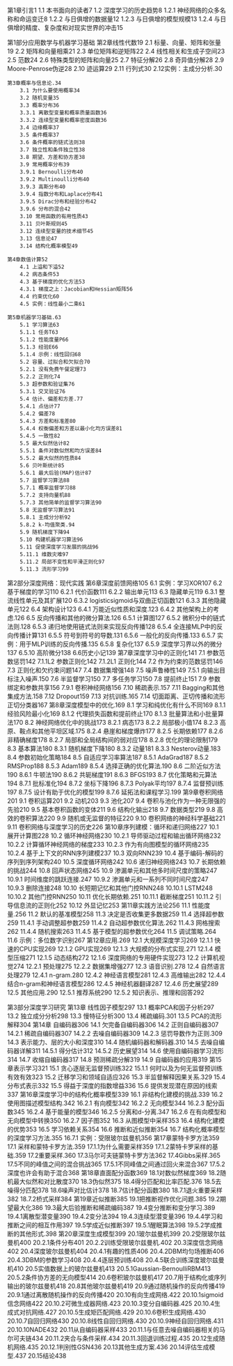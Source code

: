 第1章引言1
	1.1 本书面向的读者7
	1.2 深度学习的历史趋势8
	1.2.1 神经网络的众多名称和命运变迁8
	1.2.2 与日俱增的数据量12
	1.2.3 与日俱增的模型规模13
	1.2.4 与日俱增的精度、复杂度和对现实世界的冲击15

第1部分应用数学与机器学习基础
	第2章线性代数19
		2.1 标量、向量、矩阵和张量19
		2.2 矩阵和向量相乘21
		2.3 单位矩阵和逆矩阵22
		2.4 线性相关和生成子空间23
		2.5 范数24
		2.6 特殊类型的矩阵和向量25
		2.7 特征分解26
		2.8 奇异值分解28
		2.9 Moore-Penrose伪逆28
		2.10 迹运算29
		2.11 行列式30
		2.12实例：主成分分析.30

	第3章概率与信息论.34
		3.1 为什么要使用概率34
		3.2 随机变量35
		3.3 概率分布36
		3.3.1 离散型变量和概率质量函数36
		3.3.2 连续型变量和概率密度函数36
		3.4 边缘概率37
		3.5 条件概率37
		3.6 条件概率的链式法则38
		3.7 独立性和条件独立性38
		3.8 期望、方差和协方差38
		3.9 常用概率分布39
		3.9.1 Bernoulli分布40
		3.9.2 Multinoulli分布40
		3.9.3 高斯分布40
		3.9.4 指数分布和Laplace分布41
		3.9.5 Dirac分布和经验分布42
		3.9.6 分布的混合42
		3.10 常用函数的有用性质43
		3.11 贝叶斯规则45
		3.12 连续型变量的技术细节45
		3.13 信息论47
		3.14 结构化概率模型49

	第4章数值计算52
		4.1 上溢和下溢52
		4.2 病态条件53
		4.3 基于梯度的优化方法53
		4.3.1 梯度之上：Jacobian和Hessian矩阵56
		4.4 约束优化60
		4.5 实例：线性最小二乘61
		
	第5章机器学习基础.63
		5.1 学习算法63
		5.1.1 任务T63
		5.1.2 性能度量P66
		5.1.3 经验E66
		5.1.4 示例：线性回归68
		5.2 容量、过拟合和欠拟合70
		5.2.1 没有免费午餐定理73
		5.2.2 正则化74
		5.3 超参数和验证集76
		5.3.1 交叉验证76
		5.4 估计、偏差和方差.77
		5.4.1 点估计77
		5.4.2 偏差78
		5.4.3 方差和标准差80
		5.4.4 权衡偏差和方差以最小化均方误差81
		5.4.5 一致性82
		5.5 最大似然估计82
		5.5.1 条件对数似然和均方误差84
		5.5.2 最大似然的性质84
		5.6 贝叶斯统计85
		5.6.1 最大后验(MAP)估计87
		5.7 监督学习算法88
		5.7.1 概率监督学习88
		5.7.2 支持向量机88
		5.7.3 其他简单的监督学习算法90
		5.8 无监督学习算法91
		5.8.1 主成分分析92
		5.8.2 k-均值聚类.94
		5.9 随机梯度下降94
		5.10 构建机器学习算法96
		5.11 促使深度学习发展的挑战96
		5.11.1 维数灾难97
		5.11.2 局部不变性和平滑正则化97
		5.11.3 流形学习99

第2部分深度网络：现代实践
	第6章深度前馈网络105
		6.1 实例：学习XOR107
		6.2 基于梯度的学习110
		6.2.1 代价函数111
		6.2.2 输出单元113
		6.3 隐藏单元119
		6.3.1 整流线性单元及其扩展120
		6.3.2 logisticsigmoid与双曲正切函数121
		6.3.3 其他隐藏单元122
		6.4 架构设计123
		6.4.1 万能近似性质和深度.123
		6.4.2 其他架构上的考虑.126
		6.5 反向传播和其他的微分算法.126
		6.5.1 计算图127
		6.5.2 微积分中的链式法则.128
		6.5.3 递归地使用链式法则来实现反向传播128
		6.5.4 全连接MLP中的反向传播计算131
		6.5.5 符号到符号的导数.131
		6.5.6 一般化的反向传播.133
		6.5.7 实例：用于MLP训练的反向传播.135
		6.5.8 复杂化137
		6.5.9 深度学习界以外的微分137
		6.5.10 高阶微分138
		6.6历史小记139
	第7章深度学习中的正则化141
		7.1 参数范数惩罚142
		7.1.1L2 参数正则化142
		7.1.2L1 正则化144
		7.2 作为约束的范数惩罚146
		7.3 正则化和欠约束问题147
		7.4 数据集增强148
		7.5 噪声鲁棒性149
		7.5.1 向输出目标注入噪声.150
		7.6 半监督学习150
		7.7 多任务学习150
		7.8 提前终止151
		7.9 参数绑定和参数共享156
		7.9.1 卷积神经网络156
		7.10 稀疏表示.157
		7.11 Bagging和其他集成方法.158
		7.12 Dropout159
		7.13 对抗训练.165
		7.14 切面距离、正切传播和流形正切分类器167
	第8章深度模型中的优化.169
		8.1 学习和纯优化有什么不同169
		8.1.1 经验风险最小化169
		8.1.2 代理损失函数和提前终止170
		8.1.3 批量算法和小批量算法170
		8.2 神经网络优化中的挑战173
		8.2.1 病态173
		8.2.2 局部极小值174
		8.2.3 高原、鞍点和其他平坦区域.175
		8.2.4 悬崖和梯度爆炸177
		8.2.5 长期依赖177
		8.2.6 非精确梯度178
		8.2.7 局部和全局结构间的弱对应178
		8.2.8 优化的理论限制179
		8.3 基本算法180
		8.3.1 随机梯度下降180
		8.3.2 动量181
		8.3.3 Nesterov动量.183
		8.4 参数初始化策略184
		8.5 自适应学习率算法187
		8.5.1 AdaGrad187
		8.5.2 RMSProp188
		8.5.3 Adam189
		8.5.4 选择正确的优化算法.190
		8.6 二阶近似方法190
		8.6.1 牛顿法190
		8.6.2 共轭梯度191
		8.6.3 BFGS193
		8.7 优化策略和元算法194
		8.7.1 批标准化194
		8.7.2 坐标下降196
		8.7.3 Polyak平均197
		8.7.4 监督预训练197
		8.7.5 设计有助于优化的模型199
		8.7.6 延拓法和课程学习.199
	第9章卷积网络201
		9.1 卷积运算201
		9.2 动机203
		9.3 池化207
		9.4 卷积与池化作为一种无限强的先验210
		9.5 基本卷积函数的变体211
		9.6 结构化输出218
		9.7 数据类型219
		9.8 高效的卷积算法220
		9.9 随机或无监督的特征220
		9.10 卷积网络的神经科学基础221
		9.11 卷积网络与深度学习的历史226
	第10章序列建模：循环和递归网络227
		10.1 展开计算图228
		10.2 循环神经网络230
		10.2.1 导师驱动过程和输出循环网络232
		10.2.2 计算循环神经网络的梯度233
		10.2.3 作为有向图模型的循环网络235
		10.2.4 基于上下文的RNN序列建模237
		10.3 双向RNN239
		10.4 基于编码-解码的序列到序列架构240
		10.5 深度循环网络242
		10.6 递归神经网络243
		10.7 长期依赖的挑战244
		10.8 回声状态网络245
		10.9 渗漏单元和其他多时间尺度的策略247
		10.9.1 时间维度的跳跃连接.247
		10.9.2 渗漏单元和一系列不同时间尺度247
		10.9.3 删除连接248
		10.10 长短期记忆和其他门控RNN248
		10.10.1 LSTM248
		10.10.2 其他门控RNN250
		10.11 优化长期依赖.251
		10.11.1 截断梯度251
		10.11.2 引导信息流的正则化252
		10.12 外显记忆253
	第11章实践方法论256
		11.1 性能度量.256
		11.2 默认的基准模型258
		11.3 决定是否收集更多数据259
		11.4 选择超参数259
		11.4.1 手动调整超参数259
		11.4.2 自动超参数优化算法.262
		11.4.3 网格搜索262
		11.4.4 随机搜索263
		11.4.5 基于模型的超参数优化264
		11.5 调试策略.264
		11.6 示例：多位数字识别267
	第12章应用.269
		12.1 大规模深度学习269
		12.1.1 快速的CPU实现269
		12.1.2 GPU实现269
		12.1.3 大规模的分布式实现.271
		12.1.4 模型压缩271
		12.1.5 动态结构272
		12.1.6 深度网络的专用硬件实现273
		12.2 计算机视觉274
		12.2.1 预处理275
		12.2.2 数据集增强277
		12.3 语音识别.278
		12.4 自然语言处理279
		12.4.1 n-gram.280
		12.4.2 神经语言模型281
		12.4.3 高维输出282
		12.4.4 结合n-gram和神经语言模型286
		12.4.5 神经机器翻译287
		12.4.6 历史展望289
		12.5 其他应用.290
		12.5.1 推荐系统290
		12.5.2 知识表示、推理和回答292

第3部分深度学习研究
	第13章 线性因子模型297
		13.1 概率PCA和因子分析297
		13.2 独立成分分析298
		13.3 慢特征分析300
		13.4 稀疏编码.301
		13.5 PCA的流形解释304
	第14章 自编码器306
		14.1 欠完备自编码器306
		14.2 正则自编码器307
		14.2.1 稀疏自编码器307
		14.2.2 去噪自编码器309
		14.2.3 惩罚导数作为正则.309
		14.3 表示能力、层的大小和深度310
		14.4 随机编码器和解码器.310
		14.5 去噪自编码器详解311
		14.5.1 得分估计312
		14.5.2 历史展望314
		14.6 使用自编码器学习流形314
		14.7 收缩自编码器317
		14.8 预测稀疏分解319
		14.9 自编码器的应用319
	第15章表示学习321
		15.1 贪心逐层无监督预训练322
		15.1.1 何时以及为何无监督预训练有效有效323
		15.2 迁移学习和领域自适应326
		15.3 半监督解释因果关系.329
		15.4 分布式表示332
		15.5 得益于深度的指数增益336
		15.6 提供发现潜在原因的线索337
	第16章深度学习中的结构化概率模型339
		16.1 非结构化建模的挑战.339
		16.2 使用图描述模型结构.342
		16.2.1 有向模型342
		16.2.2 无向模型344
		16.2.3 配分函数345
		16.2.4 基于能量的模型346
		16.2.5 分离和d-分离.347
		16.2.6 在有向模型和无向模型中转换350
		16.2.7 因子图352
		16.3 从图模型中采样353
		16.4 结构化建模的优势353
		16.5 学习依赖关系354
		16.6 推断和近似推断354
		16.7 结构化概率模型的深度学习方法.355
		16.7.1 实例：受限玻尔兹曼机356
	第17章蒙特卡罗方法359
		17.1 采样和蒙特卡罗方法.359
		17.1.1为什么需要采样359
		17.1.2蒙特卡罗采样的基础.359
		17.2重要采样.360
		17.3马尔可夫链蒙特卡罗方法362
		17.4Gibbs采样.365
		17.5不同的峰值之间的混合挑战365
		17.5.1不同峰值之间通过回火来混合367
		17.5.2深度也许会有助于混合368
	第18章直面配分函数369
		18.1对数似然梯度369
		18.2随机最大似然和对比散度370
		18.3伪似然375
		18.4得分匹配和比率匹配.376
		18.5去噪得分匹配378
		18.6噪声对比估计378
		18.7估计配分函数380
		18.7.1退火重要采样382
		18.7.2桥式采样384
	第19章近似推断385
		19.1把推断视作优化问题.385
		19.2期望最大化386
		19.3最大后验推断和稀疏编码387
		19.4变分推断和变分学习.389
		19.4.1离散型潜变量390
		19.4.2变分法394
		19.4.3连续型潜变量396
		19.4.4学习和推断之间的相互作用397
		19.5学成近似推断397
		19.5.1醒眠算法398
		19.5.2学成推断的其他形式.398
	第20章深度生成模型399
		20.1玻尔兹曼机399
		20.2受限玻尔兹曼机400
		20.2.1条件分布401
		20.2.2训练受限玻尔兹曼机.402
		20.3深度信念网络402
		20.4深度玻尔兹曼机404
		20.4.1有趣的性质406
		20.4.2DBM均匀场推断406
		20.4.3DBM的参数学习408
		20.4.4逐层预训练408
		20.4.5联合训练深度玻尔兹曼机410
		20.5实值数据上的玻尔兹曼机413
		20.5.1Gaussian-BernoulliRBM413
		20.5.2条件协方差的无向模型414
		20.6卷积玻尔兹曼机417
		20.7用于结构化或序列输出的玻尔兹曼机418
		20.8其他玻尔兹曼机419
		20.9通过随机操作的反向传播419
		20.9.1通过离散随机操作的反向传播420
		20.10有向生成网络.422
		20.10.1sigmoid信念网络422
		20.10.2可微生成器网络.423
		20.10.3变分自编码器.425
		20.10.4生成式对抗网络.427
		20.10.5生成矩匹配网络.429
		20.10.6卷积生成网络.430
		20.10.7自回归网络430
		20.10.8线性自回归网络.430
		20.10.9神经自回归网络.431
		20.10.10NADE432
		20.11从自编码器采样433
		20.11.1与任意去噪自编码器相关的马尔可夫链434
		20.11.2夹合与条件采样.434
		20.11.3回退训练过程.435
		20.12生成随机网络.435
		20.12.1判别性GSN436
		20.13其他生成方案.436
		20.14评估生成模型.437
		20.15结论438
